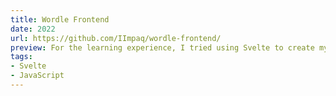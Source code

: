 ```yaml
---
title: Wordle Frontend 
date: 2022
url: https://github.com/IImpaq/wordle-frontend/
preview: For the learning experience, I tried using Svelte to create my version of the Wordle game. This is the frontend part of the game.
tags:
- Svelte
- JavaScript
---
```

